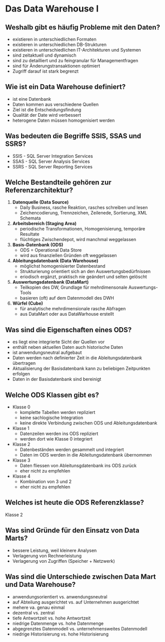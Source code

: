 # Das Data Warehouse I

## Weshalb gibt es häufig Probleme mit den Daten?
* existieren in unterschiedlichen Formaten
* existieren in unterschiedlichen DB-Strukturen
* existieren in unterschiedlichen IT-Architekturen und Systemen
* sind zeitaktuell und dynamisch
* sind zu detailliert und zu feingranular für Managementfragen
* sind für Änderungstransaktionen optimiert 
* Zugriff darauf ist stark begrenzt

## Wie ist ein Data Warehouse definiert?
* ist eine Datenbank
* Daten kommen aus verschiedene Quellen
* Ziel ist die Entscheidungsfindung
* Qualität der Date wird verbessert
* heterogene Daten müssen homogenisiert werden

## Was bedeuten die Begriffe SSIS, SSAS und SSRS?
* SSIS - SQL Server Integration Services
* SSAS - SQL Server Analysis Services
* SSRS - SQL Server Reporting Services

## Welche Bestandteile gehören zur Referenzarchitektur?
1. __Datenquelle  (Data Source)__
    * Daily Business, rasche Reaktion, rasches schreiben und lesen
    * Zeichencodierung, Trennzeichen, Zeilenede, Sortierung, XML Schemata
2. __Arbeitsbereich (Staging Area)__
    * periodische Transformationen, Homogenisierung, temporäre Resultate
    * flüchtiges Zwischendepot, wird manchmal weggelassen
3. __Basis-Datenbank (ODS)__
    * ODS = Operational Data Store
    * wird aus finanziellen Gründen oft weggelassen
4. __Ableitungsdatenbank (Data Warehouse)__
    * möglichst homogenisierter Datenbestand
    * Strukturierung orientiert sich an den Auswertungsbedürfnissen
    * eriodisch ergänzt, praktisch nie geändert und selten gelöscht
5. __Auswertungsdatenbank (DataMart)__
    * Teilkopien des DW, Grundlage für mehrdimensonale Auswertungs-Tools
    * basieren (oft) auf dem Datenmodell des DWH
6. __Würfel (Cube)__
    * für analytische mehrdimensionale rasche Abfragen
    * aus DataMart oder aus DataWarhouse erstellt

## Was sind die Eigenschaften eines ODS?
* es liegt eine integrierte Sicht der Quellen vor
* enthält neben aktuellen Daten auch historische Daten
* ist anwendungsneutral aufgebaut
* Daten werden nach definierter Zeit in die Ableitungsdatenbank übertragen
* Aktualisierung der Basisdatenbank kann zu beliebigen Zeitpunkten erfolgen
* Daten in der Basisdatenbank sind bereinigt

## Welche ODS Klassen gibt es?
* Klasse 0
    * komplette Tabellen werden repliziert
    * keine sachlogische Integration
    * keine direkte Verbindung zwischen ODS und Ableitungsdatenbank
* Klasse 1
    * Datenzeilen werden ins ODS repliziert
    * werden dort wie Klasse 0 integriert
* Klasse 2
    * Datenbeständen werden gesammelt und integriert
    * Daten im ODS werden in die Ableitungsdatenbank übernommen
* Klasse 3
    * Daten fliessen von Ableitunsgdatenbank ins ODS zurück
    * eher nicht zu empfehlen
* Klasse 4
    * Kombination von 3 und 2
    * eher nicht zu empfehlen

## Welches ist heute die ODS Referenzklasse?
Klasse 2

## Was sind Gründe für den Einsatz von Data Marts?
* bessere Leistung, weil kleinere Analysen
* Verlagerung von Rechnerleistung
* Verlagerung von Zugriffen (Speicher + Netzwerk)

## Was sind die Unterschiede zwischen Data Mart und Data Warehouse?
* anwendungsorientiert vs. anwendungsneutral
* auf Abteilung ausgerichtet vs. auf Unternehmen ausgerichtet
* mehere va. genau einmal
* dezentral vs. zentral
* tiefe Antwortzeit vs. hohe Antwortzeit
* niedrige Datenmenge vs. hohe Datenmenge
* abgegrenztes Datenmodell vs. unternehmensweites Datenmodell
* niedrige Historisierung vs. hohe Historisierung

